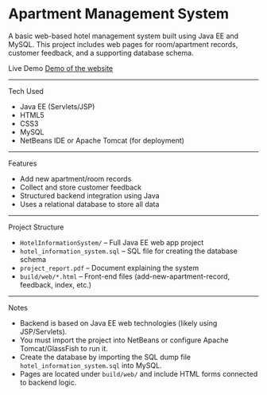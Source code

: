 # Apartment Management System

A basic web-based hotel management system built using Java EE and MySQL. This project includes web pages for room/apartment records, customer feedback, and a supporting database schema.

 Live Demo
[Demo of the website](https://wael-a-alghamdi.github.io/Apartment-management-website-system/HotelInformationSystem/web/index.html)

---

 Tech Used  
- Java EE (Servlets/JSP)  
- HTML5  
- CSS3  
- MySQL  
- NetBeans IDE or Apache Tomcat (for deployment)  

---

 Features  
- Add new apartment/room records  
- Collect and store customer feedback  
- Structured backend integration using Java  
- Uses a relational database to store all data  

---

 Project Structure  
- `HotelInformationSystem/` – Full Java EE web app project  
- `hotel_information_system.sql` – SQL file for creating the database schema  
- `project_report.pdf` – Document explaining the system  
- `build/web/*.html` – Front-end files (add-new-apartment-record, feedback, index, etc.)  

---

 Notes  
- Backend is based on Java EE web technologies (likely using JSP/Servlets).  
- You must import the project into NetBeans or configure Apache Tomcat/GlassFish to run it.  
- Create the database by importing the SQL dump file `hotel_information_system.sql` into MySQL.  
- Pages are located under `build/web/` and include HTML forms connected to backend logic.  
